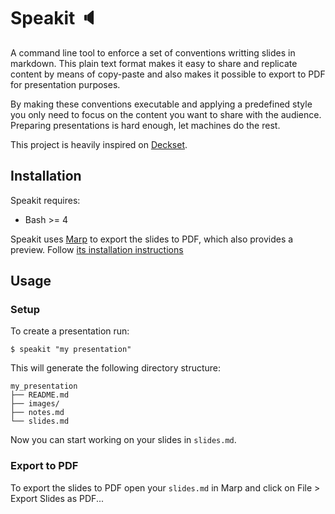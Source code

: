 # Speakit :speaker:

A command line tool to enforce a set of conventions writting slides in markdown. This plain text format makes it easy to share and replicate content by means of copy-paste and also makes it possible to export to PDF for presentation purposes.

By making these conventions executable and applying a predefined style you only need to focus on the content you want to share with the audience. Preparing presentations is hard enough, let machines do the rest.

This project is heavily inspired on [Deckset](https://www.decksetapp.com).

## Installation

Speakit requires:

* Bash >= 4

Speakit uses [Marp](https://yhatt.github.io/marp/) to export the slides to PDF, which also provides a preview. Follow [its installation instructions](https://github.com/yhatt/marp#install.)

## Usage


### Setup

To create a presentation run:

```shell
$ speakit "my presentation"
```

This will generate the following directory structure:

```
my_presentation
├── README.md
├── images/
├── notes.md
└── slides.md
```

Now you can start working on your slides in `slides.md`.

### Export to PDF

To export the slides to PDF open your `slides.md` in Marp and click on File > Export
Slides as PDF...
